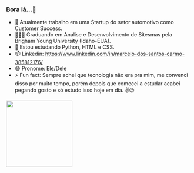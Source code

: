 ### Bora lá...👋

- 🔭 Atualmente trabalho em uma Startup do setor automotivo como Customer Success.
- 👨🏽‍🎓 Graduando em Analise e Desenvolvimento de Sitesmas pela Brigham Young University (Idaho-EUA).
- 📖 Estou estudando Python, HTML e CSS.
- 📫 Linkedin: https://www.linkedin.com/in/marcelo-dos-santos-carmo-385812176/
- 😄 Pronome: Ele/Dele
- ⚡ Fun fact: Sempre achei que tecnologia não era pra mim, me convenci disso por muito tempo, porém depois que comecei a estudar acabei pegando gosto e só estudo isso hoje em dia. ✌️😉

<div>
  <a href="https://github.com/MarceloSCarmo">
  <img height="180em" src="https://github-readme-stars.vercel.app/api?username=MarceloSCarmo&show_theme=dark&include_all_commits=true&count_public=true"/>
</div>
